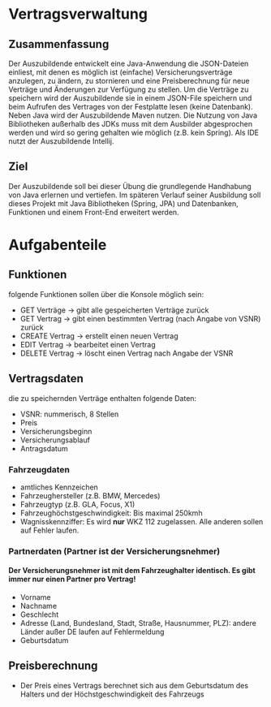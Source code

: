 # Vertragsverwaltung

## Zusammenfassung
Der Auszubildende entwickelt eine Java-Anwendung die JSON-Dateien einliest, mit denen es möglich ist (einfache)
Versicherungsverträge anzulegen, zu ändern, zu stornieren und eine Preisberechnung für neue Verträge und Änderungen zur Verfügung zu stellen.
Um die Verträge zu speichern wird der Auszubildende sie in einem JSON-File speichern und beim Aufrufen des Vertrages von der Festplatte lesen (keine Datenbank).
Neben Java wird der Auszubildende Maven nutzen. Die Nutzung von Java Bibliotheken außerhalb des JDKs muss mit dem Ausbilder abgesprochen werden und wird so gering gehalten wie möglich (z.B. kein Spring).
Als IDE nutzt der Auszubildende Intellij.

## Ziel
Der Auszubildende soll bei dieser Übung die grundlegende Handhabung von Java erlernen und vertiefen. Im späteren Verlauf seiner Ausbildung soll dieses Projekt mit Java Bibliotheken (Spring, JPA) und Datenbanken, Funktionen und einem Front-End erweitert werden.

# Aufgabenteile

## Funktionen
folgende Funktionen sollen über die Konsole möglich sein: 
- GET Verträge → gibt alle gespeicherten Verträge zurück
- GET Vertrag → gibt einen bestimmten Vertrag (nach Angabe von VSNR) zurück
- CREATE Vertrag → erstellt einen neuen Vertrag
- EDIT Vertrag → bearbeitet einen Vertrag
- DELETE Vertrag → löscht einen Vertrag nach Angabe der VSNR

## Vertragsdaten
die zu speichernden Verträge enthalten folgende Daten:
- VSNR: nummerisch, 8 Stellen
- Preis
- Versicherungsbeginn
- Versicherungsablauf
- Antragsdatum
### Fahrzeugdaten
- amtliches Kennzeichen
- Fahrzeughersteller (z.B. BMW, Mercedes)
- Fahrzeugtyp (z.B. GLA, Focus, X1)
- Fahrzeughöchstgeschwindigkeit: Bis maximal 250kmh
- Wagnisskennziffer: Es wird **nur** WKZ 112 zugelassen. Alle anderen sollen auf Fehler laufen.
### Partnerdaten (Partner ist der Versicherungsnehmer)
#### Der Versicherungsnehmer ist mit dem Fahrzeughalter identisch. Es gibt immer nur einen Partner pro Vertrag!
- Vorname
- Nachname
- Geschlecht
- Adresse (Land, Bundesland, Stadt, Straße, Hausnummer, PLZ): andere Länder außer DE laufen auf Fehlermeldung
- Geburtsdatum

## Preisberechnung
- Der Preis eines Vertrags berechnet sich aus dem Geburtsdatum des Halters und der Höchstgeschwindigkeit des Fahrzeugs
